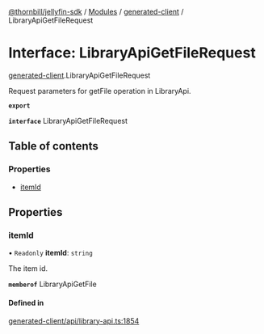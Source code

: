 [@thornbill/jellyfin-sdk](../README.md) / [Modules](../modules.md) / [generated-client](../modules/generated_client.md) / LibraryApiGetFileRequest

# Interface: LibraryApiGetFileRequest

[generated-client](../modules/generated_client.md).LibraryApiGetFileRequest

Request parameters for getFile operation in LibraryApi.

**`export`**

**`interface`** LibraryApiGetFileRequest

## Table of contents

### Properties

- [itemId](generated_client.LibraryApiGetFileRequest.md#itemid)

## Properties

### itemId

• `Readonly` **itemId**: `string`

The item id.

**`memberof`** LibraryApiGetFile

#### Defined in

[generated-client/api/library-api.ts:1854](https://github.com/thornbill/jellyfin-sdk-typescript/blob/c68c853/src/generated-client/api/library-api.ts#L1854)
